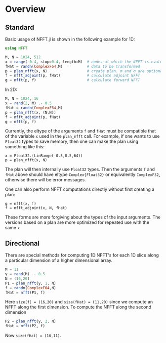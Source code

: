 # Overview

## Standard

Basic usage of NFFT.jl is shown in the following example for 1D:

```julia
using NFFT

M, N = 1024, 512
x = range(-0.4, stop=0.4, length=M)  # nodes at which the NFFT is evaluated
fHat = randn(ComplexF64,M)           # data to be transformed
p = plan_nfft(x, N)                  # create plan. m and σ are optional parameters
f = nfft_adjoint(p, fHat)            # calculate adjoint NFFT
g = nfft(p, f)                       # calculate forward NFFT
```

In 2D:

```julia
M, N = 1024, 16
x = rand(2, M) .- 0.5
fHat = randn(ComplexF64,M)
p = plan_nfft(x, (N,N))
f = nfft_adjoint(p, fHat)
g = nfft(p, f)
```

Currently, the eltype of the arguments `f` and `fHat`
must be compatible that of the variable `x` used in the `plan_nfft` call.
For example, if one wants to use `Float32` types to save memory,
then one can make the plan using something like this:

```
x = Float32.(LinRange(-0.5,0.5,64))
p = plan_nfft(x, N)
```

The plan will then internally use `Float32` types.
Then the arguments `f` and `fHat` above should have eltype `Complex{Float32}`
or equivalently `ComplexF32`, otherwise there will be error messages.

One can also perform NFFT computations directly without first creating a plan:
```
g = nfft(x, f)
f = nfft_adjoint(x, N, fHat)
```
These forms are more forgiving about the types of the input arguments.
The versions based on a plan are more optimized for repeated use with the same `x`


## Directional

There are special methods for computing 1D NFFT's for each 1D slice along a particular dimension of a higher dimensional array.

```julia
M = 11
y = rand(M) .- 0.5
N = (16,20)
P1 = plan_nfft(y, 1, N)
f = randn(ComplexF64,N)
fHat = nfft(P1, f)
```

Here `size(f) = (16,20)` and `size(fHat) = (11,20)` since we compute an NFFT along the first dimension.
To compute the NFFT along the second dimension

```julia
P2 = plan_nfft(y, 2, N)
fHat = nfft(P2, f)
```

Now `size(fHat) = (16,11)`.
